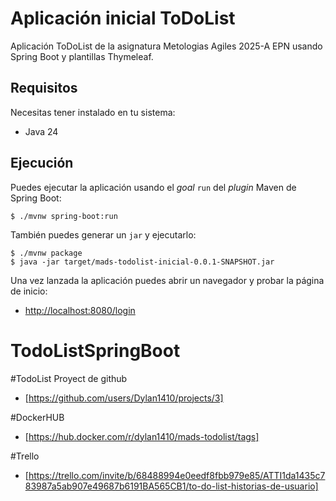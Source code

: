 # Aplicación inicial ToDoList

Aplicación ToDoList de la asignatura  Metologias Agiles 2025-A EPN usando Spring Boot y plantillas Thymeleaf.

## Requisitos

Necesitas tener instalado en tu sistema:

- Java 24

## Ejecución

Puedes ejecutar la aplicación usando el _goal_ `run` del _plugin_ Maven 
de Spring Boot:

```
$ ./mvnw spring-boot:run 
```   

También puedes generar un `jar` y ejecutarlo:

```
$ ./mvnw package
$ java -jar target/mads-todolist-inicial-0.0.1-SNAPSHOT.jar 
```

Una vez lanzada la aplicación puedes abrir un navegador y probar la página de inicio:

- [http://localhost:8080/login](http://localhost:8080/login)
# TodoListSpringBoot

#TodoList Proyect de github
- [https://github.com/users/Dylan1410/projects/3]
  
#DockerHUB
- [https://hub.docker.com/r/dylan1410/mads-todolist/tags]

#Trello
- [https://trello.com/invite/b/68488994e0eedf8fbb979e85/ATTI1da1435c783987a5ab907e49687b6191BA565CB1/to-do-list-historias-de-usuario]

